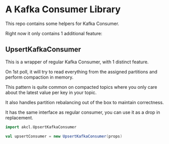 # A Kafka Consumer Library

This repo contains some helpers for Kafka Consumer.

Right now it only contains 1 additional feature:

## UpsertKafkaConsumer

This is a wrapper of regular Kafka Consumer, with 1 distinct feature.

On 1st poll, it will try to read everything from the assigned partitions and perform compaction in memory.

This pattern is quite common on compacted topics where you only care about the latest value per key in your topic.

It also handles partition rebalancing out of the box to maintain correctness.

It has the same interface as regular consumer, you can use it as a drop in replacement.
```scala
import akcl.UpsertKafkaConsumer

val upsertConsumer = new UpsertKafkaConsumer(props)

```